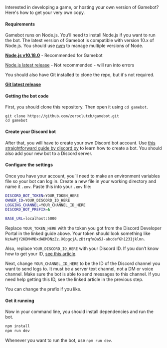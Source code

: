 Interested in developing a game, or hosting your own version of Gamebot? Here's how to get your very own copy.

#### Requirements

Gamebot runs on Node.js. You’ll need to install Node.js if you want to run the bot. The latest version of Gamebot is compatible with version 10.x of Node.js. You should use [nvm](https://github.com/nvm-sh/nvm/blob/master/README.md) to manage multiple versions of Node. 

[**Node.js v10.18.0**](https://nodejs.org/en/blog/release/v10.18.0/) - Recommended for Gamebot

[Node.js latest release](https://nodejs.org/en/download/) - Not recommended - will run into errors

You should also have Git installed to clone the repo, but it's not required.

[**Git latest release**](https://git-scm.com/downloads)

#### Getting the bot code

First, you should clone this repository. Then open it using `cd gamebot`. 

```http
git clone https://github.com/zeroclutch/gamebot.git
cd gamebot
```

#### Create your Discord bot

After that, you will have to create your own Discord bot account. Use [this straightforward guide by discord.py](https://discordpy.readthedocs.io/en/latest/discord.html) to learn how to create a bot. You should also add your new bot to a Discord server. 

#### Configure the settings

Once you have your account, you’ll need to make an environment variables file so your bot can log in. Create a new file in your working directory and name it `.env`. Paste this into your `.env` file:

```bash
DISCORD_BOT_TOKEN=YOUR_TOKEN_HERE
OWNER_ID=YOUR_DISCORD_ID_HERE
LOGGING_CHANNEL=YOUR_CHANNEL_ID_HERE
DISCORD_BOT_PREFIX=&

BASE_URL=localhost:5000
```

Replace `YOUR_TOKEN_HERE` with the token you got from the Discord Developer Portal in the linked guide above. Your token should look something like `NzAwMjY2KDM4MDxdADMDNzZz.X0pgcjA.zDtrqfmQa5J-abcdefGh123Ijklmn`. 

Also, replace `YOUR_DISCORD_ID_HERE` with your Discord ID. If you don’t know how to get your ID, [see this article](https://support.discordapp.com/hc/en-us/articles/206346498-Where-can-I-find-my-User-Server-Message-ID-). 

Next, change `YOUR_CHANNEL_ID_HERE` to be the ID of the Discord channel you want to send logs to. It must be a server text channel, not a DM or voice channel. Make sure the bot is able to send messages to this channel. If you need help getting this ID, see the linked article in the previous step. 

You can change the prefix if you like.

#### Get it running

Now in your command line, you should install dependencies and run the bot. 

```bash
npm install
npm run dev
```

Whenever you want to run the bot, use `npm run dev`.